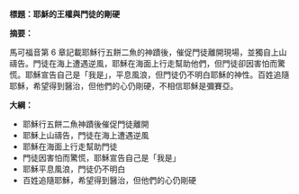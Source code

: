 **標題：耶穌的王權與門徒的剛硬**

**摘要：**

馬可福音第 6 章記載耶穌行五餅二魚的神蹟後，催促門徒離開現場，並獨自上山禱告。門徒在海上遭遇逆風，耶穌在海面上行走幫助他們，但門徒卻因害怕而驚慌。耶穌宣告自己是「我是」，平息風浪，但門徒仍不明白耶穌的神性。百姓追隨耶穌，希望得到醫治，但他們的心仍剛硬，不相信耶穌是彌賽亞。

**大綱：**

* 耶穌行五餅二魚神蹟後催促門徒離開
* 耶穌上山禱告，門徒在海上遭遇逆風
* 耶穌在海面上行走幫助門徒
* 門徒因害怕而驚慌，耶穌宣告自己是「我是」
* 耶穌平息風浪，門徒仍不明白
* 百姓追隨耶穌，希望得到醫治，但他們的心仍剛硬